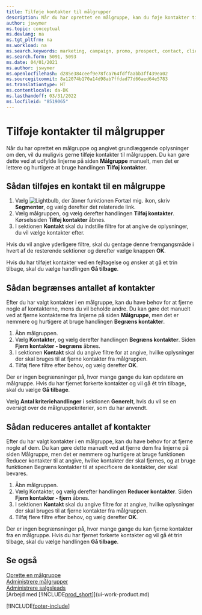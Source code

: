 ```yaml
---
title: Tilføje kontakter til målgrupper
description: Når du har oprettet en målgruppe, kan du føje kontakter til målgruppen, f.eks. som en del af en marketingkampagne, der er henvendt til bestemte kunder.
author: jswymer
ms.topic: conceptual
ms.devlang: na
ms.tgt_pltfrm: na
ms.workload: na
ms.search.keywords: marketing, campaign, promo, prospect, contact, client, customer
ms.search.form: 5091, 5093
ms.date: 04/01/2021
ms.author: jswymer
ms.openlocfilehash: d285e384ceef9e78fca764fdffaabb3ff439ea02
ms.sourcegitcommit: 8a12074b170a14d98ab7ffdad77d66aed64e5783
ms.translationtype: HT
ms.contentlocale: da-DK
ms.lasthandoff: 03/31/2022
ms.locfileid: "8519065"
---
```

# <a name="add-contacts-to-segments"></a>Tilføje kontakter til målgrupper
Når du har oprettet en målgruppe og angivet grundlæggende oplysninger om den, vil du muligvis gerne tilføje kontakter til målgruppen. Du kan gøre dette ved at udfylde linjerne på siden **Målgruppe** manuelt, men det er lettere og hurtigere at bruge handlingen **Tilføj kontakter**.

## <a name="to-add-a-contact-to-a-segment"></a>Sådan tilføjes en kontakt til en målgruppe
1. Vælg ![Lightbulb, der åbner funktionen Fortæl mig.](media/ui-search/search_small.png "Fortæl mig, hvad du vil foretage dig") ikon, skriv **Segmenter**, og vælg derefter det relaterede link.  
2. Vælg målgruppen, og vælg derefter handlingen **Tilføj kontakter**. Kørselssiden **Tilføj kontakter** åbnes.
3. I sektionen **Kontakt** skal du indstille filtre for at angive de oplysninger, du vil vælge kontakter efter.

Hvis du vil angive yderligere filtre, skal du gentage denne fremgangsmåde i hvert af de resterende sektioner og derefter vælge knappen **OK**.

Hvis du har tilføjet kontakter ved en fejltagelse og ønsker at gå et trin tilbage, skal du vælge handlingen **Gå tilbage**.

## <a name="to-refine-the-number-of-contacts"></a>Sådan begrænses antallet af kontakter
Efter du har valgt kontakter i en målgruppe, kan du have behov for at fjerne nogle af kontakterne, mens du vil beholde andre. Du kan gøre det manuelt ved at fjerne kontakterne fra linjerne på siden **Målgruppe**, men det er nemmere og hurtigere at bruge handlingen **Begræns kontakter**.

1. Åbn målgruppen.
2. Vælg **Kontakter**, og vælg derefter handlingen **Begræns kontakter**. Siden **Fjern kontakter - begræns** åbnes.
3. I sektionen **Kontakt** skal du angive filtre for at angive, hvilke oplysninger der skal bruges til at fjerne kontakter fra målgruppen.
4. Tilføj flere filtre efter behov, og vælg derefter **OK**.

Der er ingen begrænsninger på, hvor mange gange du kan opdatere en målgruppe. Hvis du har fjernet forkerte kontakter og vil gå ét trin tilbage, skal du vælge **Gå tilbage**.

Vælg **Antal kriteriehandlinger** i sektionen **Generelt**, hvis du vil se en oversigt over de målgruppekriterier, som du har anvendt.

## <a name="to-reduce-the-number-of-contacts"></a>Sådan reduceres antallet af kontakter
Efter du har valgt kontakter i en målgruppe, kan du have behov for at fjerne nogle af dem. Du kan gøre dette manuelt ved at fjerne dem fra linjerne på siden Målgruppe, men det er nemmere og hurtigere at bruge funktionen Reducer kontakter til at angive, hvilke kontakter der skal fjernes, og at bruge funktionen Begræns kontakter til at specificere de kontakter, der skal bevares.

1. Åbn målgruppen.
2. Vælg Kontakter, og vælg derefter handlingen **Reducer kontakter**. Siden **Fjern kontakter - fjern** åbnes.
3. I sektionen **Kontakt** skal du angive filtre for at angive, hvilke oplysninger der skal bruges til at fjerne kontakter fra målgruppen.
4. Tilføj flere filtre efter behov, og vælg derefter **OK**.

Der er ingen begrænsninger på, hvor mange gange du kan fjerne kontakter fra en målgruppe. Hvis du har fjernet forkerte kontakter og vil gå ét trin tilbage, skal du vælge handlingen **Gå tilbage**.

## <a name="see-also"></a>Se også
[Oprette en målgruppe](marketing-how-create-segment.md)   
[Administrere målgrupper](marketing-segments.md)  
[Administrere salgsleads](marketing-manage-sales-opportunities.md)  
[Arbejd med [!INCLUDE[prod_short](includes/prod_short.md)]](ui-work-product.md)  


[!INCLUDE[footer-include](includes/footer-banner.md)]